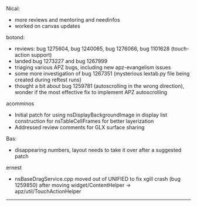Nical:
* more reviews and mentoring and needinfos
* worked on canvas updates



botond:
  - reviews: bug 1275604, bug 1240065, bug 1276066, bug 1101628 (touch-action support)
  - landed bug 1273227 and bug 1267999
  - triaging various APZ bugs, including new apz-evangelism issues
  - some more investigation of bug 1267351 (mysterious lextab.py file being created during reftest runs)
  - thought a bit about bug 1259781 (autoscrolling in the wrong direction), wonder if the most effective fix to implement APZ autoscrolling





acomminos
* Initial patch for using nsDisplayBackgroundImage in display list construction for nsTableCellFrames for better layerization
* Addressed review comments for GLX surface sharing



Bas:
* disappearing numbers, layout needs to take it over after a suggested patch



ernest
* nsBaseDragService.cpp moved out of UNIFIED to fix xgill crash (bug 1259850) after moving widget/ContentHelper -> apz/util/TouchActionHelper

________________


